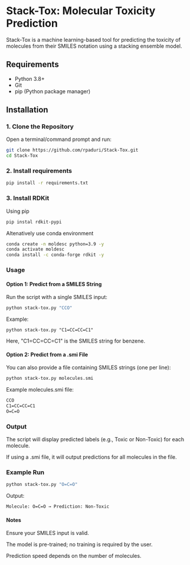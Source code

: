 # Stack-Tox: Molecular Toxicity Prediction

Stack-Tox is a machine learning-based tool for predicting the toxicity of molecules from their SMILES notation using a stacking ensemble model.

## Requirements
- Python 3.8+
- Git
- pip (Python package manager)

## Installation

### 1. Clone the Repository
Open a terminal/command prompt and run:
```bash
git clone https://github.com/rpaduri/Stack-Tox.git
cd Stack-Tox
```
### 2. Install requirements
```bash
pip install -r requirements.txt
```
### 3. Install RDKit

Using pip

```bash
pip instal rdkit-pypi
```
Altenatively use conda environment

```bash
conda create -n moldesc python=3.9 -y
conda activate moldesc
conda install -c conda-forge rdkit -y
```
### Usage
#### Option 1: Predict from a SMILES String

Run the script with a single SMILES input:
```bash
python stack-tox.py "CCO"
```

Example:
```
python stack-tox.py "C1=CC=CC=C1"
```

Here, "C1=CC=CC=C1" is the SMILES string for benzene.

#### Option 2: Predict from a .smi File

You can also provide a file containing SMILES strings (one per line):
```bash
python stack-tox.py molecules.smi
```

Example molecules.smi file:
```txt
CCO
C1=CC=CC=C1
O=C=O
```
### Output

The script will display predicted labels (e.g., Toxic or Non-Toxic) for each molecule.

If using a .smi file, it will output predictions for all molecules in the file.

### Example Run
```bash
python stack-tox.py "O=C=O"
```

Output:
``` bash
Molecule: O=C=O → Prediction: Non-Toxic
```
#### Notes

Ensure your SMILES input is valid.

The model is pre-trained; no training is required by the user.

Prediction speed depends on the number of molecules.
